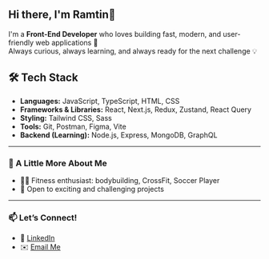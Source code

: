 ## Hi there, I'm Ramtin👋

I'm a **Front-End Developer** who loves building fast, modern, and user-friendly web applications 🚀  
Always curious, always learning, and always ready for the next challenge 💡

## 🛠️ Tech Stack

- **Languages:** JavaScript, TypeScript, HTML, CSS
- **Frameworks & Libraries:** React, Next.js, Redux, Zustand, React Query
- **Styling:** Tailwind CSS, Sass
- **Tools:** Git, Postman, Figma, Vite
- **Backend (Learning):** Node.js, Express, MongoDB, GraphQL

---

### 🌟 A Little More About Me

- 🏋️‍♂️ Fitness enthusiast: bodybuilding, CrossFit, Soccer Player
- 🎯 Open to exciting and challenging projects

---

### 📫 Let’s Connect!

- 💼 [LinkedIn](https://www.linkedin.com/in/ramtinramezani)
- ✉️ [Email Me](mailto:ramtinramzani76@gmail.com)
